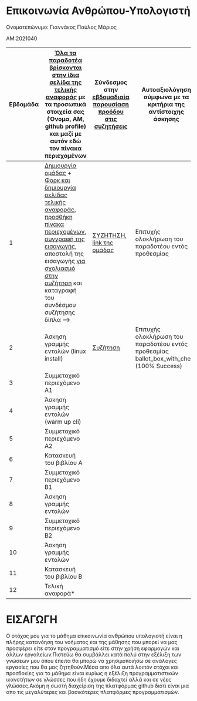 # Επικοινωνία Ανθρώπου-Υπολογιστή

Ονοματεπώνυμο: Γιαννάκος Παύλος Μάριος

ΑΜ:2021040

| Εβδομάδα | [Όλα τα παραδοτέα βρίσκονται στην ίδια σελίδα της τελικής αναφοράς](https://courses-ionio.github.io/help/deliverables/) με τα προσωπικά στοιχεία σας (Όνομα, ΑΜ, github profile) και μαζί με αυτόν εδώ τον πίνακα περιεχομένων | Σύνδεσμος στην [εβδομαδιαία παρουσίαση προόδου στις συζητήσεις](https://github.com/courses-ionio/help/discussions/categories/show-and-tell) | Αυτοαξιολόγηση σύμφωνα με τα κριτήρια της αντίστοιχης άσκησης |
| --- | --- | --- | --- |
| 1 |  [Δημιουργία ομάδας](https://github.com/courses-ionio/hci/discussions/1794) + [Φορκ και δημιουργία σελίδας τελικής αναφοράς](https://courses-ionio.github.io/help/guide/), [προσθήκη πίνακα περιεχομένων](https://raw.githubusercontent.com/courses-ionio/hci/master/README.md), [συγγραφή της εισαγωγής](https://courses-ionio.github.io/help/intro/), αποστολή της εισαγωγής [για σχολιασμό στην συζήτηση](https://github.com/courses-ionio/help/discussions/categories/show-and-tell) και καταγραφή του συνδέσμου συζήτησης δίπλα --> | [ΣΥΖΗΤΗΣΗ](https://github.com/courses-ionio/help/discussions/935),  [link της ομάδας](https://github.com/Terminal-Killers) | Επιτυχής ολοκλήρωση του παραδοτέου εντός προθεσμίας |
| 2 | Άσκηση γραμμής εντολών (linux install) | [Συζήτηση](https://github.com/courses-ionio/help/discussions/1447)| Επιτυχής ολοκλήρωση του παραδοτέου εντός προθεσμίας ballot_box_with_check (100% Success)|
| 3 | Συμμετοχικό περιεχόμενο A1 | | |
| 4 | Άσκηση γραμμής εντολών (warm up cli) | | |
| 5 | Συμμετοχικό περιεχόμενο A2 | | |
| 6 | Κατασκευή του βιβλίου Α | | |
| 7 | Συμμετοχικό περιεχόμενο B1 | | |
| 8 | Άσκηση γραμμής εντολών | | |
| 9 | Συμμετοχικό περιεχόμενο B2 | | |
| 10 | Άσκηση γραμμής εντολών | | |
| 11 | Κατασκευή του βιβλίου Β | | |
| 12 | Τελική αναφορά* | | |

# ΕΙΣΑΓΩΓΗ

Ο στόχος μου για το μάθημα επικοινωνία ανθρώπου υπολoγιστή είναι η πλήρης κατανόηση του νοήματος και της μάθησης 
που μπορεί να μας προσφέρει είτε στον προγραμματισμό είτε στην χρήση εφαρμoγών και άλλων εργαλείων.Πιστεύω 
θα συμβάλλει κατά πολύ στην εξέλιξη των γνώσεων μου όπου έπειτα θα μπορώ να χρησιμοποιήσω σε ανάλογες εργασίες 
που θα μας ζητηθούν.Μέσα απο όλα αυτά λοιπόν στόχοι και προσδοκίες για το μάθημα είναι κυρίως η εξέλιξη προγραμματιστικών
ικανοτήτων σε γλώσσες που ήδη έχουμε διδαχτεί αλλά και σε νέες γλώσσες.Ακόμη η σωστή διαχείριση της πλατφόρμας github 
διότι είναι μια απο τις μεγαλύτερες και βασικότερες πλατφόρμες προγραμματισμών.
